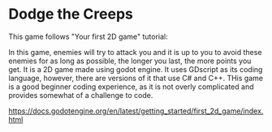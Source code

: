 # Dodge the Creeps

This game follows "Your first 2D game" tutorial:

In this game, enemies will try to attack you and it is up to you to avoid these enemies for as long as possible, the longer you last, the more points you get. It is a 2D game made using godot engine. It uses GDscript as its coding language, however, there are versions of it that use C# and C++. THis game is a good beginner coding experience, as it is not overly complicated and provides somewhat of a challenge to code.


https://docs.godotengine.org/en/latest/getting_started/first_2d_game/index.html
